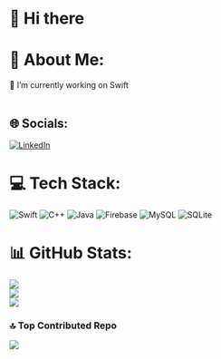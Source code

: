 # 👋 Hi there 
# 💫 About Me:
🔭 I’m currently working on Swift<br><br>


## 🌐 Socials:
[![LinkedIn](https://img.shields.io/badge/LinkedIn-%230077B5.svg?logo=linkedin&logoColor=white)](https://linkedin.com/in/https://www.linkedin.com/in/emir-ar%C4%B1kan-4630661b4/) 

# 💻 Tech Stack:
![Swift](https://img.shields.io/badge/swift-F54A2A?style=for-the-badge&logo=swift&logoColor=white) ![C++](https://img.shields.io/badge/c++-%2300599C.svg?style=for-the-badge&logo=c%2B%2B&logoColor=white) ![Java](https://img.shields.io/badge/java-%23ED8B00.svg?style=for-the-badge&logo=java&logoColor=white) ![Firebase](https://img.shields.io/badge/firebase-%23039BE5.svg?style=for-the-badge&logo=firebase) ![MySQL](https://img.shields.io/badge/mysql-%2300f.svg?style=for-the-badge&logo=mysql&logoColor=white) ![SQLite](https://img.shields.io/badge/sqlite-%2307405e.svg?style=for-the-badge&logo=sqlite&logoColor=white)
# 📊 GitHub Stats:
![](https://github-readme-stats.vercel.app/api?username=emirarikaan&theme=dark&hide_border=false&include_all_commits=false&count_private=false)<br/>
![](https://github-readme-streak-stats.herokuapp.com/?user=emirarikaan&theme=dark&hide_border=false)<br/>
![](https://github-readme-stats.vercel.app/api/top-langs/?username=emirarikaan&theme=dark&hide_border=false&include_all_commits=false&count_private=false&layout=compact)

### 🔝 Top Contributed Repo
![](https://github-contributor-stats.vercel.app/api?username=emirarikaan&limit=5&theme=dark&combine_all_yearly_contributions=true)

<!-- Proudly created with GPRM ( https://gprm.itsvg.in ) -->
